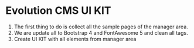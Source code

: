 Evolution CMS UI KIT
=========

1. The first thing to do is collect all the sample pages of the manager area.
2. We are update all to Bootstrap 4 and FontAwesome 5  and clean all tags.
3. Create UI KIT with all elements from manager area 
